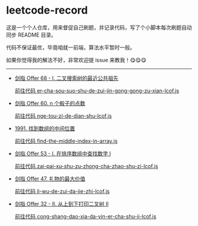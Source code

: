 # leetcode-record

这是一个个人仓库，用来督促自己刷题，并记录代码，写了个小脚本每次刷题自动同步 README 目录。

代码不保证最优，毕竟咱就一前端，算法水平暂时一般。

如果你觉得我的解法不好，非常欢迎提 issue 来教我！😋😋😋

---

- [剑指 Offer 68 - I. 二叉搜索树的最近公共祖先](https://leetcode.cn/problems/er-cha-sou-suo-shu-de-zui-jin-gong-gong-zu-xian-lcof/)

  [前往代码 er-cha-sou-suo-shu-de-zui-jin-gong-gong-zu-xian-lcof.js](./er-cha-sou-suo-shu-de-zui-jin-gong-gong-zu-xian-lcof.js)

- [剑指 Offer 60. n 个骰子的点数](https://leetcode.cn/problems/nge-tou-zi-de-dian-shu-lcof/)

  [前往代码 nge-tou-zi-de-dian-shu-lcof.js](./nge-tou-zi-de-dian-shu-lcof.js)

- [1991. 找到数组的中间位置](https://leetcode.cn/problems/find-the-middle-index-in-array/)

	[前往代码 find-the-middle-index-in-array.js](./find-the-middle-index-in-array.js)

- [剑指 Offer 53 - I. 在排序数组中查找数字 I](https://leetcode.cn/problems/zai-pai-xu-shu-zu-zhong-cha-zhao-shu-zi-lcof/)

	[前往代码 zai-pai-xu-shu-zu-zhong-cha-zhao-shu-zi-lcof.js](./zai-pai-xu-shu-zu-zhong-cha-zhao-shu-zi-lcof.js)

- [剑指 Offer 47. 礼物的最大价值](https://leetcode.cn/problems/li-wu-de-zui-da-jie-zhi-lcof/)

	[前往代码 li-wu-de-zui-da-jie-zhi-lcof.js](./li-wu-de-zui-da-jie-zhi-lcof.js)

- [剑指 Offer 32 - II. 从上到下打印二叉树 II](https://leetcode.cn/problems/cong-shang-dao-xia-da-yin-er-cha-shu-ii-lcof/)

	[前往代码 cong-shang-dao-xia-da-yin-er-cha-shu-ii-lcof.js](./cong-shang-dao-xia-da-yin-er-cha-shu-ii-lcof.js)
